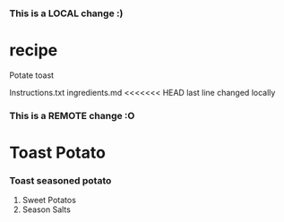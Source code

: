 ### This is a LOCAL change :)
# recipe

Potate toast

Instructions.txt
ingredients.md
<<<<<<< HEAD
last line changed locally
### This is a REMOTE change :O

# Toast Potato
### Toast seasoned potato

1. Sweet Potatos
2. Season Salts